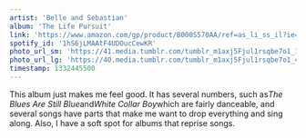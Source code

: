 ```yaml
---
artist: 'Belle and Sebastian'
album: 'The Life Pursuit'
link: 'https://www.amazon.com/gp/product/B000S570AA/ref=as_li_ss_il?ie=UTF8&amp;tag=besalbintheun-20&amp;linkCode=as2&amp;camp=1789&amp;creative=390957&amp;creativeASIN=B000S570AA'
spotify_id: '1hS6jLMAAtF4UDOucCewKR'
photo_url_sm: 'https://41.media.tumblr.com/tumblr_m1axj5Fjul1rsqbe7o1_100.jpg'
photo_url_lg: 'https://40.media.tumblr.com/tumblr_m1axj5Fjul1rsqbe7o1_400.jpg'
timestamp: 1332445500
---
```

This album just makes me feel good. It has several numbers, such as*The Blues Are Still Blue*and*White Collar Boy*which are fairly danceable, and several songs have parts that make me want to drop everything and sing along. Also, I have a soft spot for albums that reprise songs.